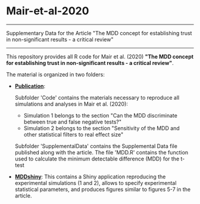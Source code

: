 # Mair-et-al-2020


---
Supplementary Data for the Article "The MDD concept for establishing trust in non-significant results - a critical review"

---

This repository provides all R code for Mair et al. (2020) **"The MDD concept for establishing trust in non-significant results - a critical review"**. 

The material is organized in two folders:

* [**Publication**](https://github.com/TheoreticalEcology/Mair-et-al-2020/tree/master/Publication): 

  Subfolder 'Code' contains the materials necessary to reproduce all simulations and analyses in Mair et al. (2020):
  + Simulation 1 belongs to the section "Can the MDD discriminate between true and false negative tests?"
  + Simulation 2 belongs to the section "Sensitivity of the MDD and other statistical filters to real effect size"

  Subfolder 'SupplementalData' contains the Supplemental Data file published along with the article. 
  The file 'MDD.R' contains the function used to calculate the minimum detectable difference (MDD) for the t-test

* [**MDDshiny**](https://github.com/TheoreticalEcology/Mair-et-al-2020/tree/master/MDDshiny): This contains a Shiny application reproducing the experimental simulations (1 and 2), allows to specify experimental statistical parameters, and produces figures similar to figures 5-7 in the article. 

